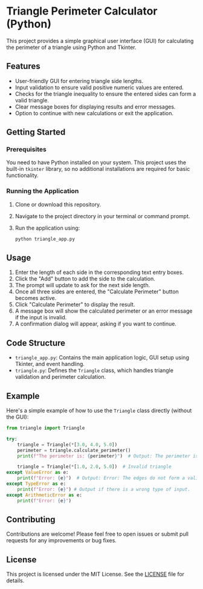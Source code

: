# Triangle Perimeter Calculator (Python)

This project provides a simple graphical user interface (GUI) for calculating the perimeter of a triangle using Python and Tkinter.

## Features

*   User-friendly GUI for entering triangle side lengths.
*   Input validation to ensure valid positive numeric values are entered.
*   Checks for the triangle inequality to ensure the entered sides can form a valid triangle.
*   Clear message boxes for displaying results and error messages.
*   Option to continue with new calculations or exit the application.

## Getting Started

### Prerequisites

You need to have Python installed on your system. This project uses the built-in `tkinter` library, so no additional installations are required for basic functionality.

### Running the Application

1.  Clone or download this repository.
2.  Navigate to the project directory in your terminal or command prompt.
3.  Run the application using:

    ```bash
    python triangle_app.py
    ```

## Usage

1.  Enter the length of each side in the corresponding text entry boxes.
2.  Click the "Add" button to add the side to the calculation.
3.  The prompt will update to ask for the next side length.
4.  Once all three sides are entered, the "Calculate Perimeter" button becomes active.
5.  Click "Calculate Perimeter" to display the result.
6.  A message box will show the calculated perimeter or an error message if the input is invalid.
7.  A confirmation dialog will appear, asking if you want to continue.

## Code Structure

*   `triangle_app.py`: Contains the main application logic, GUI setup using Tkinter, and event handling.
*   `triangle.py`: Defines the `Triangle` class, which handles triangle validation and perimeter calculation.

## Example

Here's a simple example of how to use the `Triangle` class directly (without the GUI):

```python
from triangle import Triangle

try:
    triangle = Triangle(*[3.0, 4.0, 5.0])
    perimeter = triangle.calculate_perimeter()
    print(f"The perimeter is: {perimeter}")  # Output: The perimeter is: 12.0

    triangle = Triangle(*[1.0, 2.0, 5.0])  # Invalid triangle
except ValueError as e:
    print(f"Error: {e}")  # Output: Error: The edges do not form a valid triangle.
except TypeError as e:
    print(f"Error: {e}") # Output if there is a wrong type of input.
except ArithmeticError as e:
    print(f"Error: {e}")
```

## Contributing

Contributions are welcome! Please feel free to open issues or submit pull requests for any improvements or bug fixes.

## License
This project is licensed under the MIT License. See the [LICENSE](https://github.com/sukrugumustas/TrianglePerimeterPython/blob/main/LICENSE) file for details.
